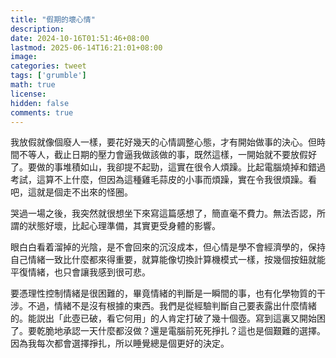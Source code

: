 ```yaml
---
title: "假期的壞心情"
description: 
date: 2024-10-16T01:51:46+08:00
lastmod: 2025-06-14T16:21:01+08:00
image: 
categories: tweet
tags: ['grumble']
math: true
license: 
hidden: false
comments: true
---
```


我放假就像個廢人一樣，要花好幾天的心情調整心態，才有開始做事的決心。但時間不等人，截止日期的壓力會逼我做該做的事，既然這樣，一開始就不要放假好了。要做的事堆積如山，我卻提不起勁，這實在很令人煩躁。比起電腦燒掉和錯過考試，這算不上什麼，但因為這種雞毛蒜皮的小事而煩躁，實在令我很煩躁。看吧，這就是個走不出來的怪圈。

哭過一場之後，我突然就很想坐下來寫這篇感想了，簡直毫不費力。無法否認，所謂的狀態好壞，比起心理準備，其實更受身體的影響。

眼白白看着溜掉的光陰，是不會回來的沉沒成本，但心情是學不會經濟學的，保持自己情緒一致比什麼都來得重要，就算能像切換計算機模式一樣，按幾個按鈕就能平復情緒，也只會讓我感到很可悲。

要憑理性控制情緒是很困難的，畢竟情緒的判斷是一瞬間的事，也有化學物質的干涉。不過，情緒不是沒有根據的東西。我們是從經驗判斷自己要表露出什麼情緒的。能説出「此壺已破，看它何用」的人肯定打破了幾十個壺。寫到這裏又開始困了。要乾脆地承認一天什麼都沒做？還是電腦前死死掙扎？這也是個艱難的選擇。因為我每次都會選擇掙扎，所以睡覺總是個更好的決定。


